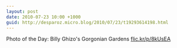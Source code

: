 ```yaml
---
layout: post
date: 2010-07-23 10:00 +1000
guid: http://desparoz.micro.blog/2010/07/23/t19293614198.html
---
```

Photo of the Day: Billy Ghizo's Gorgonian Gardens [flic.kr/p/8kUsEA](http://flic.kr/p/8kUsEA)
